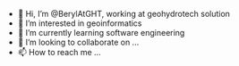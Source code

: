 - 👋 Hi, I’m @BerylAtGHT, working at geohydrotech solution 
- 👀 I’m interested in geoinformatics
- 🌱 I’m currently learning software engineering 
- 💞️ I’m looking to collaborate on ...
- 📫 How to reach me ...

<!---
BerylAtGHT/BerylAtGHT is a ✨ special ✨ repository because its `README.md` (this file) appears on your GitHub profile.
You can click the Preview link to take a look at your changes.
--->
